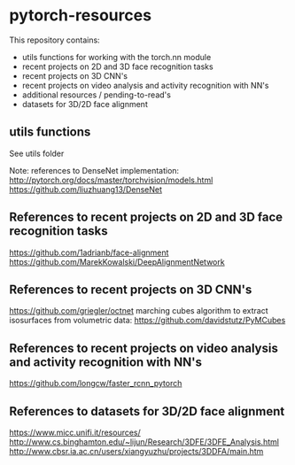 # pytorch-resources

This repository contains:
- utils functions for working with the torch.nn module
- recent projects on 2D and 3D face recognition tasks
- recent projects on 3D CNN's
- recent projects on video analysis and activity recognition with NN's 
- additional resources / pending-to-read's
- datasets for 3D/2D face alignment

## utils functions
See utils folder 

Note: references to DenseNet implementation:
http://pytorch.org/docs/master/torchvision/models.html
https://github.com/liuzhuang13/DenseNet

## References to recent projects on 2D and 3D face recognition tasks

https://github.com/1adrianb/face-alignment
https://github.com/MarekKowalski/DeepAlignmentNetwork

## References to recent projects on 3D CNN's 

https://github.com/griegler/octnet
marching cubes algorithm to extract isosurfaces from volumetric data:
https://github.com/davidstutz/PyMCubes

## References to recent projects on video analysis and activity recognition with NN's 

https://github.com/longcw/faster_rcnn_pytorch

## References to datasets for 3D/2D face alignment

https://www.micc.unifi.it/resources/
http://www.cs.binghamton.edu/~lijun/Research/3DFE/3DFE_Analysis.html
http://www.cbsr.ia.ac.cn/users/xiangyuzhu/projects/3DDFA/main.htm
